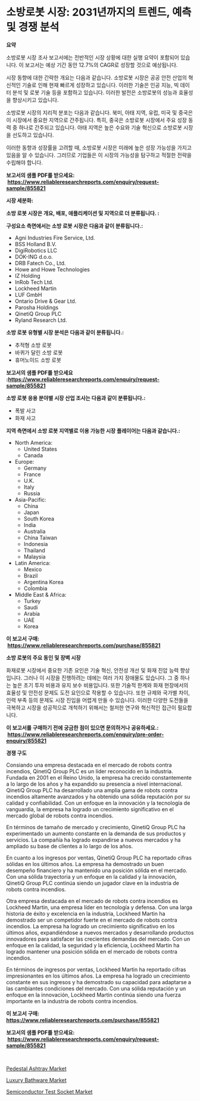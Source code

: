 <p><h1>소방로봇 시장: 2031년까지의 트렌드, 예측 및 경쟁 분석</h1></p><p><strong>요약</strong></p>
<p><p>소방로봇 시장 조사 보고서에는 전반적인 시장 상황에 대한 실행 요약이 포함되어 있습니다. 이 보고서는 예상 기간 동안 12.7%의 CAGR로 성장할 것으로 예상됩니다. </p><p>시장 동향에 대한 간략한 개요는 다음과 같습니다. 소방로봇 시장은 공공 안전 산업의 혁신적인 기술로 인해 현재 빠르게 성장하고 있습니다. 이러한 기술은 인공 지능, 빅 데이터 분석 및 로봇 기술 등을 포함하고 있습니다. 이러한 발전은 소방로봇의 성능과 효율성을 향상시키고 있습니다.</p><p>소방로봇 시장의 지리적 분포는 다음과 같습니다. 북미, 아태 지역, 유럽, 미국 및 중국은 이 시장에서 중요한 지역으로 간주됩니다. 특히, 중국은 소방로봇 시장에서 주요 성장 동력 중 하나로 간주되고 있습니다. 아태 지역은 높은 수요와 기술 혁신으로 소방로봇 시장을 선도하고 있습니다.</p><p>이러한 동향과 성장률을 고려할 때, 소방로봇 시장은 미래에 높은 성장 가능성을 가지고 있음을 알 수 있습니다. 그러므로 기업들은 이 시장의 가능성을 탐구하고 적절한 전략을 수립해야 합니다.</p></p>
<p><strong>보고서의 샘플 PDF를 받으세요: &nbsp;<a href="https://www.reliableresearchreports.com/enquiry/request-sample/855821">https://www.reliableresearchreports.com/enquiry/request-sample/855821</a></strong></p>
<p><strong>시장 세분화:</strong></p>
<p><strong> 소방 로봇 시장은 개요, 배포, 애플리케이션 및 지역으로 더 분류됩니다. :</strong></p>
<p><strong>구성요소 측면에서는 소방 로봇 시장은 다음과 같이 분류됩니다.:</strong></p>
<p><ul><li>Agni Industries Fire Service, Ltd.</li><li>BSS Holland B.V.</li><li>DigiRobotics LLC</li><li>DOK-ING d.o.o.</li><li>DRB Fatech Co., Ltd.</li><li>Howe and Howe Technologies</li><li>IZ Holding</li><li>InRob Tech Ltd.</li><li>Lockheed Martin</li><li>LUF GmbH</li><li>Ontario Drive & Gear Ltd.</li><li>Parosha Holdings</li><li>QinetiQ Group PLC</li><li>Ryland Research Ltd.</li></ul></p>
<p><strong> 소방 로봇 유형별 시장 분석은 다음과 같이 분류됩니다.:</strong></p>
<p><ul><li>추적형 소방 로봇</li><li>바퀴가 달린 소방 로봇</li><li>휴머노이드 소방 로봇</li></ul></p>
<p><strong>보고서의 샘플 PDF를 받으세요 :<a href="https://www.reliableresearchreports.com/enquiry/request-sample/855821">https://www.reliableresearchreports.com/enquiry/request-sample/855821</a></strong></p>
<p><strong> 소방 로봇 응용 분야별 시장 산업 조사는 다음과 같이 분류됩니다.:</strong></p>
<p><ul><li>폭발 사고</li><li>화재 사고</li></ul></p>
<p><strong>지역 측면에서 소방 로봇 지역별로 이용 가능한 시장 플레이어는 다음과 같습니다.:</strong></p>
<p><ul>
    <li>
        North America:
        <ul>
            <li>United States</li>
            <li>Canada</li>
        </ul>
    </li>
    <li>
        Europe:
        <ul>
            <li>Germany</li>
            <li>France</li>
            <li>U.K.</li>
            <li>Italy</li>
            <li>Russia</li>
        </ul>
    </li>
    <li>
        Asia-Pacific:
        <ul>
            <li>China</li>
            <li>Japan</li>
            <li>South Korea</li>
            <li>India</li>
            <li>Australia</li>
            <li>China Taiwan</li>
            <li>Indonesia</li>
            <li>Thailand</li>
            <li>Malaysia</li>
        </ul>
    </li>
    <li>
        Latin America:
        <ul>
            <li>Mexico</li>
            <li>Brazil</li>
            <li>Argentina Korea</li>
            <li>Colombia</li>
        </ul>
    </li>
    <li>
        Middle East & Africa:
        <ul>
            <li>Turkey</li>
            <li>Saudi</li>
            <li>Arabia</li>
            <li>UAE</li>
            <li>Korea</li>
        </ul>
    </li>
    </ul></p>
<p><strong>이 보고서 구매: &nbsp;<a href="https://www.reliableresearchreports.com/purchase/855821">https://www.reliableresearchreports.com/purchase/855821</a></strong></p>
<p><strong>소방 로봇의 주요 동인 및 장벽 시장</strong></p>
<p><p>화재로봇 시장에서 중요한 기존 요인은 기술 혁신, 안전성 개선 및 화재 진압 능력 향상입니다. 그러나 이 시장을 진행하려는 데에는 여러 가지 장애물도 있습니다. 그 중 하나는 높은 초기 투자 비용과 유지 보수 비용입니다. 또한 기술적 한계와 화재 현장에서의 효율성 및 안전성 문제도 도전 요인으로 작용할 수 있습니다. 또한 규제와 국가별 차이, 인력 부족 등의 문제도 시장 진입을 어렵게 만들 수 있습니다. 이러한 다양한 도전들을 극복하고 시장을 성공적으로 개척하기 위해서는 철저한 연구와 혁신적인 접근이 필요합니다.</p></p>
<p><strong>이 보고서를 구매하기 전에 궁금한 점이 있으면 문의하거나 공유하세요.: &nbsp;<a href="https://www.reliableresearchreports.com/enquiry/pre-order-enquiry/855821">https://www.reliableresearchreports.com/enquiry/pre-order-enquiry/855821</a></strong></p>
<p><strong>경쟁 구도</strong></p>
<p><p>Consiando una empresa destacada en el mercado de robots contra incendios, QinetiQ Group PLC es un líder reconocido en la industria. Fundada en 2001 en el Reino Unido, la empresa ha crecido constantemente a lo largo de los años y ha expandido su presencia a nivel internacional. QinetiQ Group PLC ha desarrollado una amplia gama de robots contra incendios altamente avanzados y ha obtenido una sólida reputación por su calidad y confiabilidad. Con un enfoque en la innovación y la tecnología de vanguardia, la empresa ha logrado un crecimiento significativo en el mercado global de robots contra incendios.</p><p>En términos de tamaño de mercado y crecimiento, QinetiQ Group PLC ha experimentado un aumento constante en la demanda de sus productos y servicios. La compañía ha logrado expandirse a nuevos mercados y ha ampliado su base de clientes a lo largo de los años.</p><p>En cuanto a los ingresos por ventas, QinetiQ Group PLC ha reportado cifras sólidas en los últimos años. La empresa ha demostrado un buen desempeño financiero y ha mantenido una posición sólida en el mercado. Con una sólida trayectoria y un enfoque en la calidad y la innovación, QinetiQ Group PLC continúa siendo un jugador clave en la industria de robots contra incendios.</p><p>Otra empresa destacada en el mercado de robots contra incendios es Lockheed Martin, una empresa líder en tecnología y defensa. Con una larga historia de éxito y excelencia en la industria, Lockheed Martin ha demostrado ser un competidor fuerte en el mercado de robots contra incendios. La empresa ha logrado un crecimiento significativo en los últimos años, expandiéndose a nuevos mercados y desarrollando productos innovadores para satisfacer las crecientes demandas del mercado. Con un enfoque en la calidad, la seguridad y la eficiencia, Lockheed Martin ha logrado mantener una posición sólida en el mercado de robots contra incendios.</p><p>En términos de ingresos por ventas, Lockheed Martin ha reportado cifras impresionantes en los últimos años. La empresa ha logrado un crecimiento constante en sus ingresos y ha demostrado su capacidad para adaptarse a las cambiantes condiciones del mercado. Con una sólida reputación y un enfoque en la innovación, Lockheed Martin continúa siendo una fuerza importante en la industria de robots contra incendios.</p></p>
<p><strong>이 보고서 구매: &nbsp; <a href="https://www.reliableresearchreports.com/purchase/855821">https://www.reliableresearchreports.com/purchase/855821</a></strong></p>
<p><strong>보고서의 샘플 PDF를 받으세요: &nbsp;<a href="https://www.reliableresearchreports.com/enquiry/request-sample/855821">https://www.reliableresearchreports.com/enquiry/request-sample/855821</a></strong><strong></strong></p>
<p>&nbsp;</p>
<p><p><a href="https://github.com/nicoletavirag/Market-Research-Report-List-2/blob/main/pedestal-ashtray-market.md">Pedestal Ashtray Market</a></p><p><a href="https://github.com/redneck06/Market-Research-Report-List-2/blob/main/luxury-bathware-market.md">Luxury Bathware Market</a></p><p><a href="https://github.com/mauripalmi/Market-Research-Report-List-2/blob/main/semiconductor-test-socket-market.md">Semiconductor Test Socket Market</a></p></p>
